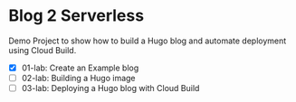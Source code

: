 # Blog 2 Serverless

Demo Project to show how to build a Hugo blog and automate deployment using Cloud Build.

- [x] 01-lab: Create an Example blog
- [ ] 02-lab: Building a Hugo image
- [ ] 03-lab: Deploying a Hugo blog with Cloud Build

